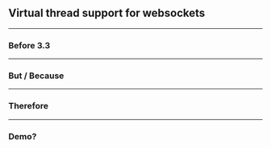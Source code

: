 ## Virtual thread support for websockets

---

### Before 3.3

---

### But / Because

---

### Therefore

---

### Demo?